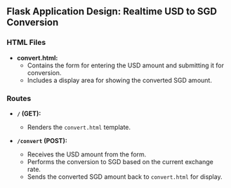 ## Flask Application Design: Realtime USD to SGD Conversion
### HTML Files
- **convert.html:**
  - Contains the form for entering the USD amount and submitting it for conversion.
  - Includes a display area for showing the converted SGD amount.

### Routes
- **`/` (GET):**
  - Renders the `convert.html` template.

- **`/convert` (POST):**
  - Receives the USD amount from the form.
  - Performs the conversion to SGD based on the current exchange rate.
  - Sends the converted SGD amount back to `convert.html` for display.